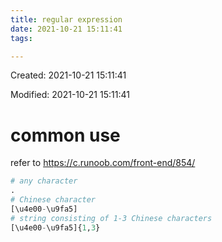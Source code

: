 ```yaml
---
title: regular expression
date: 2021-10-21 15:11:41
tags:

---
```


Created: 2021-10-21 15:11:41

Modified: 2021-10-21 15:11:41

<!--more-->

# common use

refer to https://c.runoob.com/front-end/854/

```python
# any character
.
# Chinese character
[\u4e00-\u9fa5]
# string consisting of 1-3 Chinese characters
[\u4e00-\u9fa5]{1,3}
```








